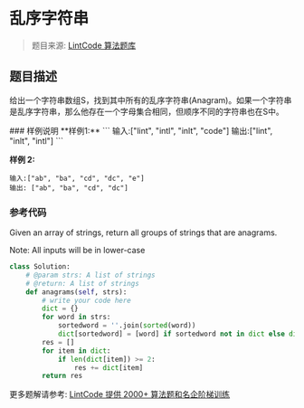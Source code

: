 # 乱序字符串
 > 题目来源: [LintCode 算法题库](https://www.lintcode.com/problem/anagrams/?utm_source=sc-github-wzz)
 ## 题目描述
 <p>给出一个字符串数组S，找到其中所有的乱序字符串(Anagram)。如果一个字符串是乱序字符串，那么他存在一个字母集合相同，但顺序不同的字符串也在S中。</p>
 ### 样例说明
 **样例1:**
```
输入:["lint", "intl", "inlt", "code"]
输出:["lint", "inlt", "intl"]
```

**样例 2:**
```
输入:["ab", "ba", "cd", "dc", "e"]
输出: ["ab", "ba", "cd", "dc"]
```
 ### 参考代码
 Given an array of strings, return all groups of strings that are anagrams.

Note: All inputs will be in lower-case
```python
class Solution:
    # @param strs: A list of strings
    # @return: A list of strings
    def anagrams(self, strs):
        # write your code here
        dict = {}
        for word in strs:
            sortedword = ''.join(sorted(word))
            dict[sortedword] = [word] if sortedword not in dict else dict[sortedword] + [word]
        res = []
        for item in dict:
            if len(dict[item]) >= 2:
                res += dict[item]
        return res

```
 更多题解请参考: [LintCode 提供 2000+ 算法题和名企阶梯训练](https://www.lintcode.com/problem/?utm_source=sc-github-wzz)